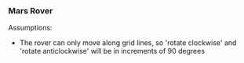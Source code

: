 ### Mars Rover

Assumptions:
- The rover can only move along grid lines, so 'rotate clockwise' and 'rotate anticlockwise' will be in increments of 90 degrees

